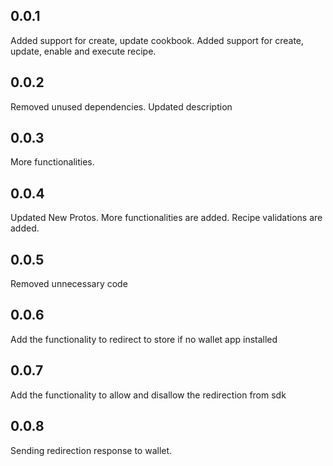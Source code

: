 ## 0.0.1

Added support for create, update cookbook.
Added support for create, update, enable and execute recipe.

## 0.0.2
Removed unused dependencies.
Updated description


## 0.0.3
More functionalities.


## 0.0.4
Updated New Protos.
More functionalities are added.
Recipe validations are added.


## 0.0.5
Removed unnecessary code

## 0.0.6
Add the functionality to redirect to store if no wallet app installed


## 0.0.7
Add the functionality to allow and disallow the redirection from sdk

## 0.0.8
Sending redirection response to wallet.